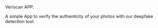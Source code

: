 Veriscan APP. 


 A simple App to verify the authenticity of your photos with our deepfake detection tool.
